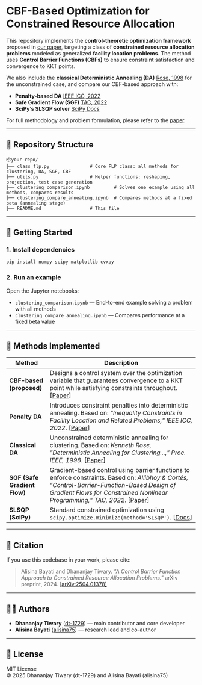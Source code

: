 # CBF-Based Optimization for Constrained Resource Allocation

This repository implements the **control-theoretic optimization framework** proposed in [our paper](https://arxiv.org/abs/2504.01378), targeting a class of **constrained resource allocation problems** modeled as generalized **facility location problems**. The method uses **Control Barrier Functions (CBFs)** to ensure constraint satisfaction and convergence to KKT points.

We also include the **classical Deterministic Annealing (DA)** [Rose, 1998](https://doi.org/10.1109/5.726788) for the unconstrained case, and compare our CBF-based approach with:

- **Penalty-based DA** [IEEE ICC, 2022](https://ieeexplore.ieee.org/document/10093253)
- **Safe Gradient Flow (SGF)** [TAC, 2022](https://ieeexplore.ieee.org/document/10224270)
- **SciPy’s SLSQP solver** [SciPy Docs](https://docs.scipy.org/doc/scipy/reference/generated/scipy.optimize.minimize.html)

For full methodology and problem formulation, please refer to the [paper](https://arxiv.org/abs/2504.01378).

---

## 📁 Repository Structure

```
📦your-repo/
├── class_flp.py               # Core FLP class: all methods for clustering, DA, SGF, CBF
├── utils.py                   # Helper functions: reshaping, projection, test case generation
├── clustering_comparison.ipynb         # Solves one example using all methods, compares results
├── clustering_compare_annealing.ipynb  # Compares methods at a fixed beta (annealing stage)
├── README.md                  # This file
```

---

## 🚀 Getting Started

### 1. Install dependencies

```bash
pip install numpy scipy matplotlib cvxpy
```

### 2. Run an example

Open the Jupyter notebooks:

- `clustering_comparison.ipynb` — End-to-end example solving a problem with all methods
- `clustering_compare_annealing.ipynb` — Compares performance at a fixed beta value

---

## 🧠 Methods Implemented

| Method                       | Description                                                                                                                                                                                                                                                           |
| ---------------------------- | --------------------------------------------------------------------------------------------------------------------------------------------------------------------------------------------------------------------------------------------------------------------- |
| **CBF-based (proposed)**     | Designs a control system over the optimization variable that guarantees convergence to a KKT point while satisfying constraints throughout. [[Paper](https://arxiv.org/abs/2504.01378)]                                                                               |
| **Penalty DA**               | Introduces constraint penalties into deterministic annealing. Based on: *"Inequality Constraints in Facility Location and Related Problems," IEEE ICC, 2022*. [[Paper](https://ieeexplore.ieee.org/abstract/document/10093253)]                                       |
| **Classical DA**             | Unconstrained deterministic annealing for clustering. Based on: *Kenneth Rose, "Deterministic Annealing for Clustering...," Proc. IEEE, 1998*. [[Paper](https://doi.org/10.1109/5.726788)]                                                                            |
| **SGF (Safe Gradient Flow)** | Gradient-based control using barrier functions to enforce constraints. Based on: *Allibhoy & Cortés, "Control-Barrier-Function-Based Design of Gradient Flows for Constrained Nonlinear Programming," TAC, 2022*. [[Paper](https://doi.org/10.1109/TAC.2022.3200517)] |
| **SLSQP (SciPy)**            | Standard constrained optimization using `scipy.optimize.minimize(method='SLSQP')`. [[Docs](https://docs.scipy.org/doc/scipy/reference/generated/scipy.optimize.minimize.html)]                                                                                        |

---

## 📝 Citation

If you use this codebase in your work, please cite:

> Alisina Bayati and Dhananjay Tiwary. *"A Control Barrier Function Approach to Constrained Resource Allocation Problems."* arXiv preprint, 2024. [[arXiv:2504.01378\]](https://arxiv.org/abs/2504.01378)

---

## 👨‍💻 Authors

- **Dhananjay Tiwary** ([dt-1729](https://github.com/dt-1729)) — main contributor and core developer
- **Alisina Bayati** ([alisina75](https://github.com/alisina75)) — research lead and co-author

---

## 📜 License

MIT License\
© 2025 Dhananjay Tiwary (dt-1729) and Alisina Bayati (alisina75)












